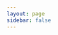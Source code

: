 ```yaml
---
layout: page
sidebar: false
---
```


<script setup lang="ts">
import { useData } from 'vitepress';
import { ref, onMounted, onBeforeUnmount } from 'vue';

// Create a key ref to force re-render of the elements-api component
const componentKey = ref(0);

// Use a native event listener to intercept hash changes
const handleHashChange = () => {
  componentKey.value++;
};

onMounted(() => {
  window.addEventListener('hashchange', handleHashChange);
});
onBeforeUnmount(() => {
  window.removeEventListener('hashchange', handleHashChange);
});

const elementScript = document.createElement('script');
elementScript.src = 'https://unpkg.com/@stoplight/elements/web-components.min.js';
document.head.appendChild(elementScript);

const elementStyle = document.createElement('link');
elementStyle.rel = 'stylesheet';
elementStyle.href = 'https://unpkg.com/@stoplight/elements/styles.min.css';
document.head.appendChild(elementStyle);

const { isDark } = useData();
let theme = 'light';
if (isDark.value) {
  theme = 'dark';
}
</script>

<client-only>
  <elements-api
    :key="componentKey"
    apiDescriptionUrl="https://cdn.jsdelivr.net/gh/sysadminsmedia/homebox@main/docs/docs/api/openapi-2.0.json"
    router="hash"
    layout="responsive"
    hideSchemas="true"
    :data-theme="theme"
  />
</client-only>
